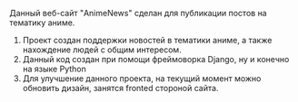 Данный веб-сайт "AnimeNews" сделан для публикации постов на тематику аниме.
1. Проект создан поддержки новостей в тематики аниме, а также нахождение людей с общим интересом.
2. Данный код создан при помощи фреймоворка Django, ну и конечно на языке Python
3. Для улучшение данного проекта, на текущий момент можно обновить дизайн, занятся fronted стороной сайта.
